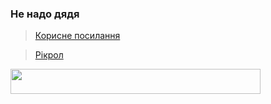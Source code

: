 ### Не надо дядя

> [Корисне посилання](https://www.youtube.com/watch?v=dQw4w9WgXcQ) 

> [Рікрол](https://beno.uk/random/cute_cat/) 


<img src="https://i.imgflip.com/64rgt9.jpg" width="400" height="40" />
